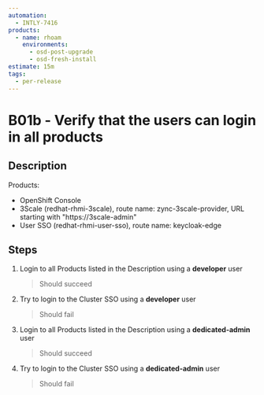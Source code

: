 ```yaml
---
automation:
  - INTLY-7416
products:
  - name: rhoam
    environments:
      - osd-post-upgrade
      - osd-fresh-install
estimate: 15m
tags:
  - per-release
---
```


# B01b - Verify that the users can login in all products

## Description

Products:

- OpenShift Console
- 3Scale (redhat-rhmi-3scale), route name: zync-3scale-provider, URL starting with "https://3scale-admin"
- User SSO (redhat-rhmi-user-sso), route name: keycloak-edge

## Steps

1. Login to all Products listed in the Description using a **developer** user
   > Should succeed
2. Try to login to the Cluster SSO using a **developer** user
   > Should fail
3. Login to all Products listed in the Description using a **dedicated-admin** user
   > Should succeed
4. Try to login to the Cluster SSO using a **dedicated-admin** user
   > Should fail
